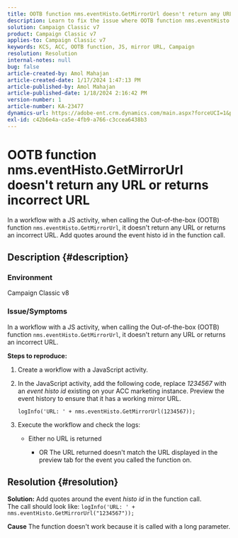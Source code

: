 ```yaml
---
title: OOTB function nms.eventHisto.GetMirrorUrl doesn't return any URL or returns incorrect URL
description: Learn to fix the issue where OOTB function nms.eventHisto.GetMirrorUrl doesn't return any URL in Adobe Campaign Classic.
solution: Campaign Classic v7
product: Campaign Classic v7
applies-to: Campaign Classic v7
keywords: KCS, ACC, OOTB function, JS, mirror URL, Campaign
resolution: Resolution
internal-notes: null
bug: false
article-created-by: Amol Mahajan
article-created-date: 1/17/2024 1:47:13 PM
article-published-by: Amol Mahajan
article-published-date: 1/18/2024 2:16:42 PM
version-number: 1
article-number: KA-23477
dynamics-url: https://adobe-ent.crm.dynamics.com/main.aspx?forceUCI=1&pagetype=entityrecord&etn=knowledgearticle&id=abb008e9-3eb5-ee11-a569-6045bd006295
exl-id: c42b6e4a-ca5e-4fb9-a766-c3ccea6438b3
---
```

# OOTB function nms.eventHisto.GetMirrorUrl doesn't return any URL or returns incorrect URL


In a workflow with a JS activity, when calling the Out-of-the-box (OOTB) function `nms.eventHisto.GetMirrorUrl`, it doesn't return any URL or returns an incorrect URL. Add quotes around the event histo id in the function call.

## Description {#description}


### <b>Environment</b>

Campaign Classic v8



### <b>Issue/Symptoms</b>

In a workflow with a JS activity, when calling the Out-of-the-box (OOTB) function `nms.eventHisto.GetMirrorUrl`, it doesn't return any URL or returns an incorrect URL.

<b>Steps to reproduce:</b>

1. Create a workflow with a JavaScript activity.


2. In the JavaScript activity, add the following code, replace *1234567* with an *event histo id* existing on your ACC marketing instance. Preview the event history to ensure that it has a working mirror URL.

    

    `logInfo('URL: ' + nms.eventHisto.GetMirrorUrl(1234567));`


3. Execute the workflow and check the logs:

    - Either no URL is returned




        - OR The URL returned doesn't match the URL displayed in the preview tab for the event you called the function on.



## Resolution {#resolution}

<b>Solution:</b>
Add quotes around the event *histo id* in the function call.
<br>The call should look like:
`logInfo('URL: ' + nms.eventHisto.GetMirrorUrl("1234567"));`

<b>Cause</b>
The function doesn't work because it is called with a long parameter.
